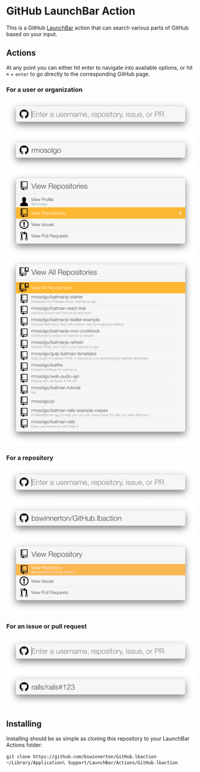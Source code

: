 # GitHub LaunchBar Action

This is a GitHub [LaunchBar](https://www.obdev.at/products/launchbar) action
that can search various parts of GitHub based on your input.

## Actions

At any point you can either hit enter to navigate into available options, or
hit `⌘` + `enter` to go directly to the corresponding GitHub page.

### For a user or organization

![](screenshots/default.png)
![](screenshots/user.png)
![](screenshots/user-expanded.png)
![](screenshots/user-repos-expanded.png)

### For a repository

![](screenshots/default.png)
![](screenshots/repo.png)
![](screenshots/repo-expanded.png)

### For an issue or pull request

![](screenshots/default.png)
![](screenshots/issue.png)

## Installing

Installing should be as simple as cloning this repository to your LaunchBar
Actions folder:

```
git clone https://github.com/bswinnerton/GitHub.lbaction ~/Library/Application\ Support/LaunchBar/Actions/GitHub.lbaction
```

